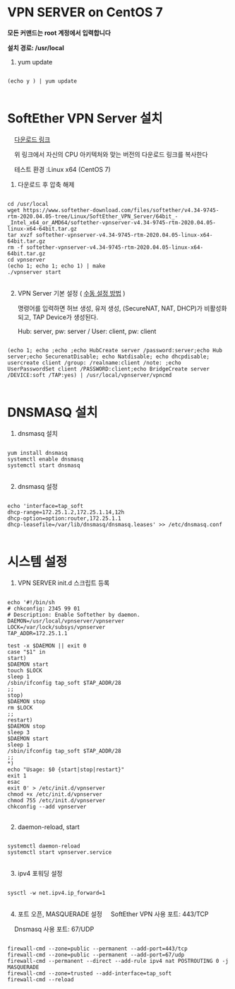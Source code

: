 # VPN SERVER on CentOS 7

__모든 커맨드는 root 계정에서 입력합니다__

__설치 경로: /usr/local__

1. yum update
<pre>
<code>
(echo y ) | yum update
</code>
</pre>

# SoftEther VPN Server 설치
&nbsp;&nbsp;&nbsp;&nbsp;[다운로드 링크](https://www.softether-download.com/en.aspx?product=softether)

&nbsp;&nbsp;&nbsp;&nbsp;위 링크에서 자신의 CPU 아키텍처와 맞는 버전의 다운로드 링크를 복사한다

&nbsp;&nbsp;&nbsp;&nbsp;테스트 환경 :Linux x64 (CentOS 7)

1. 다운로드 후 압축 해제
<pre>
<code>
cd /usr/local
wget https://www.softether-download.com/files/softether/v4.34-9745-rtm-2020.04.05-tree/Linux/SoftEther_VPN_Server/64bit_-_Intel_x64_or_AMD64/softether-vpnserver-v4.34-9745-rtm-2020.04.05-linux-x64-64bit.tar.gz
tar xvzf softether-vpnserver-v4.34-9745-rtm-2020.04.05-linux-x64-64bit.tar.gz
rm -f softether-vpnserver-v4.34-9745-rtm-2020.04.05-linux-x64-64bit.tar.gz
cd vpnserver
(echo 1; echo 1; echo 1) | make
./vpnserver start
</code>
</pre>

2. VPN Server 기본 설정 ( [수동 설정 방법](https://github.com/networknegineeryong/Softether-VPN-With-Dnsmasq/blob/main/2.%20SoftEther%20VPN%20Server%20config%20guide.md) )

    명령어를 입력하면 허브 생성, 유저 생성, (SecureNAT, NAT, DHCP)가 비활성화 되고, TAP Device가 생성된다.

    Hub: server, pw: server / User: client, pw: client
<pre>
<code>
(echo 1; echo ;echo ;echo HubCreate server /password:server;echo Hub server;echo SecurenatDisable; echo Natdisable; echo dhcpdisable; usercreate client /group: /realname:client /note: ;echo UserPasswordSet client /PASSWORD:client;echo BridgeCreate server /DEVICE:soft /TAP:yes) | /usr/local/vpnserver/vpncmd
</code>
</pre>

# DNSMASQ 설치
1. dnsmasq 설치
<pre>
<code>
yum install dnsmasq
systemctl enable dnsmasq
systemctl start dnsmasq
</code>
</pre>

2. dnsmasq 설정
<pre>
<code>
echo 'interface=tap_soft
dhcp-range=172.25.1.2,172.25.1.14,12h
dhcp-option=option:router,172.25.1.1
dhcp-leasefile=/var/lib/dnsmasq/dnsmasq.leases' >> /etc/dnsmasq.conf
</code>
</pre>

# 시스템 설정

1. VPN SERVER init.d 스크립트 등록
<pre>
<code>
echo '#!/bin/sh
# chkconfig: 2345 99 01
# Description: Enable Softether by daemon.
DAEMON=/usr/local/vpnserver/vpnserver
LOCK=/var/lock/subsys/vpnserver
TAP_ADDR=172.25.1.1

test -x $DAEMON || exit 0
case "$1" in
start)
$DAEMON start
touch $LOCK
sleep 1
/sbin/ifconfig tap_soft $TAP_ADDR/28
;;
stop)
$DAEMON stop
rm $LOCK
;;
restart)
$DAEMON stop
sleep 3
$DAEMON start
sleep 1
/sbin/ifconfig tap_soft $TAP_ADDR/28
;;
*)
echo "Usage: $0 {start|stop|restart}"
exit 1
esac
exit 0' > /etc/init.d/vpnserver
chmod +x /etc/init.d/vpnserver
chmod 755 /etc/init.d/vpnserver
chkconfig --add vpnserver
</code>
</pre>
2. daemon-reload, start
<pre>
<code>
systemctl daemon-reload
systemctl start vpnserver.service
</code>
</pre>
3. ipv4 포워딩 설정
<pre>
<code>
sysctl -w net.ipv4.ip_forward=1
</code>
</pre>
4. 포트 오픈, MASQUERADE 설정
&nbsp;&nbsp;&nbsp;&nbsp;SoftEther VPN 사용 포트: 443/TCP

&nbsp;&nbsp;&nbsp;&nbsp;Dnsmasq 사용 포트: 67/UDP
<pre>
<code>
firewall-cmd --zone=public --permanent --add-port=443/tcp
firewall-cmd --zone=public --permanent --add-port=67/udp
firewall-cmd --permanent --direct --add-rule ipv4 nat POSTROUTING 0 -j MASQUERADE
firewall-cmd --zone=trusted --add-interface=tap_soft
firewall-cmd --reload
</code>
</pre>
